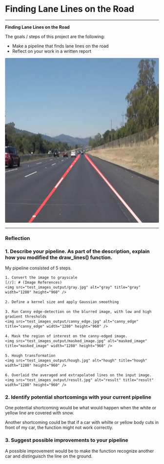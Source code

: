 # **Finding Lane Lines on the Road** 


---

**Finding Lane Lines on the Road**

The goals / steps of this project are the following:
* Make a pipeline that finds lane lines on the road
* Reflect on your work in a written report


[//]: # (Image References)
<img src="examples/laneLines_thirdPass.jpg" alt="laneLines_thirdPass" title="laneLines_thirdPass" width="960" height="540" />

---

### Reflection

### 1. Describe your pipeline. As part of the description, explain how you modified the draw_lines() function.

My pipeline consisted of 5 steps. 

    1. Convert the image to grayscale
    [//]: # (Image References)
    <img src="test_images_output/gray.jpg" alt="gray" title="gray" width="1280" height="960" />
    
    2. Define a kernel size and apply Gaussian smoothing
    
    3. Run Canny edge-detection on the blurred image, with low and high gradient thresholds
    <img src="test_images_output/canny_edge.jpg" alt="canny_edge" title="canny_edge" width="1280" height="960" />
    
    4. Mask the region of interest on the canny-edged image. 
    <img src="test_images_output/masked_image.jpg" alt="masked_image" title="masked_image" width="1280" height="960" />
    
    5. Hough transformation
    <img src="test_images_output/hough.jpg" alt="hough" title="hough" width="1280" height="960" />

    6. Overlaid the averaged and extrapolated lines on the input image.
    <img src="test_images_output/result.jpg" alt="result" title="result" width="1280" height="960" />
    
    

### 2. Identify potential shortcomings with your current pipeline


One potential shortcoming would be what would happen when the white or yellow line are covered with snow. 

Another shortcoming could be that if a car with whilte or yellow body cuts in front of my car, the function might not work correctly. 


### 3. Suggest possible improvements to your pipeline

A possible improvement would be to make the function recognize another car and distinguisch the line on the ground.

